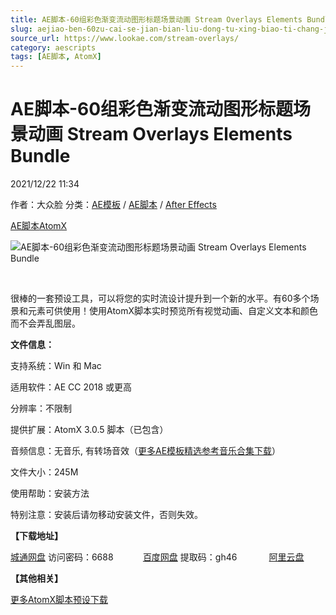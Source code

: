 ```yaml
---
title: AE脚本-60组彩色渐变流动图形标题场景动画 Stream Overlays Elements Bundle
slug: aejiao-ben-60zu-cai-se-jian-bian-liu-dong-tu-xing-biao-ti-chang-jing-dong-hua-stream-overlays-elements-bundle
source_url: https://www.lookae.com/stream-overlays/
category: aescripts
tags: [AE脚本, AtomX]
---
```

# AE脚本-60组彩色渐变流动图形标题场景动画 Stream Overlays Elements Bundle

2021/12/22 11:34

作者：大众脸
分类：[AE模板](https://www.lookae.com/after-effects/other-after-effects/) / [AE脚本](https://www.lookae.com/after-effects/aescripts/) / [After Effects](https://www.lookae.com/after-effects/)

[AE脚本](https://www.lookae.com/tag/ae%e8%84%9a%e6%9c%ac/)[AtomX](https://www.lookae.com/tag/atomx/)

![AE脚本-60组彩色渐变流动图形标题场景动画 Stream Overlays Elements Bundle](https://www.lookae.com/wp-content/uploads/2021/12/35300585.jpg "AE脚本-60组彩色渐变流动图形标题场景动画 Stream Overlays Elements Bundle-LookAE.com")

[﻿﻿﻿](https://cloud.video.taobao.com//play/u/705956171/p/1/e/6/t/1/341511596528.mp4)

很棒的一套预设工具，可以将您的实时流设计提升到一个新的水平。有60多个场景和元素可供使用！使用AtomX脚本实时预览所有视觉动画、自定义文本和颜色而不会弄乱图层。

**文件信息：**

支持系统：Win 和 Mac

适用软件：AE CC 2018 或更高

分辨率：不限制

提供扩展：AtomX 3.0.5 脚本（已包含）

音频信息：无音乐, 有转场音效（[更多AE模板精选参考音乐合集下载](https://item.taobao.com/item.htm?spm=a1z10.1.w4004-2793089344.4.MUvxbV&id=37289930486)）

文件大小：245M

使用帮助：安装方法

特别注意：安装后请勿移动安装文件，否则失效。

**【下载地址】**

[城通网盘](https://url62.ctfile.com/f/680462-530052949-c4c5e5) 访问密码：6688            [百度网盘](https://pan.baidu.com/s/1Iht4y081kOy1ZfDP_dQcJQ) 提取码：gh46             [阿里云盘](https://www.aliyundrive.com/s/38kAkvfEyPS)

**【其他相关】**

[更多AtomX脚本预设下载](https://www.lookae.com/tag/atomx/)
